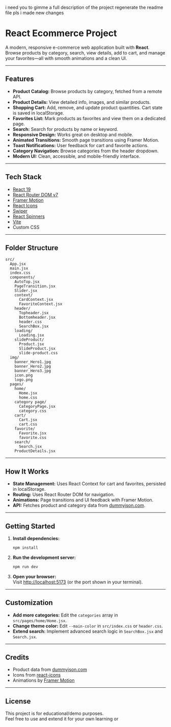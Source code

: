 i need you to gimme a full description of the project
regenerate the readme file pls i made new changes

# React Ecommerce Project

A modern, responsive e-commerce web application built with **React**.  
Browse products by category, search, view details, add to cart, and manage your favorites—all with smooth animations and a clean UI.

---

## Features

- **Product Catalog:** Browse products by category, fetched from a remote API.
- **Product Details:** View detailed info, images, and similar products.
- **Shopping Cart:** Add, remove, and update product quantities. Cart state is saved in localStorage.
- **Favorites List:** Mark products as favorites and view them on a dedicated page.
- **Search:** Search for products by name or keyword.
- **Responsive Design:** Works great on desktop and mobile.
- **Animated Transitions:** Smooth page transitions using Framer Motion.
- **Toast Notifications:** User feedback for cart and favorite actions.
- **Category Navigation:** Browse categories from the header dropdown.
- **Modern UI:** Clean, accessible, and mobile-friendly interface.

---

## Tech Stack

- [React 19](https://react.dev/)
- [React Router DOM v7](https://reactrouter.com/)
- [Framer Motion](https://www.framer.com/motion/)
- [React Icons](https://react-icons.github.io/react-icons/)
- [Swiper](https://swiperjs.com/react)
- [React Spinners](https://www.davidhu.io/react-spinners/)
- [Vite](https://vitejs.dev/)
- Custom CSS

---

## Folder Structure

```
src/
  App.jsx
  main.jsx
  index.css
  components/
    AutoTop.jsx
    PageTransition.jsx
    Slider.jsx
    context/
      CardContext.jsx
      FavoriteContext.jsx
    header/
      Topheader.jsx
      Bottomheader.jsx
      header.css
      SearchBox.jsx
    loading/
      Loading.jsx
    slideProduct/
      Product.jsx
      SlideProduct.jsx
      slide-product.css
  img/
    banner_Hero1.jpg
    banner_Hero2.jpg
    banner_Hero3.jpg
    icon.png
    logo.png
  pages/
    home/
      Home.jsx
      home.css
    category page/
      CategoryPage.jsx
      category.css
    cart/
      Cart.jsx
      cart.css
    favorite/
      Favorite.jsx
      favorite.css
    search/
      Search.jsx
    ProductDetails.jsx
```

---

## How It Works

- **State Management:** Uses React Context for cart and favorites, persisted in localStorage.
- **Routing:** Uses React Router DOM for navigation.
- **Animations:** Page transitions and UI feedback with Framer Motion.
- **API:** Fetches product and category data from [dummyjson.com](https://dummyjson.com/).

---

## Getting Started

1. **Install dependencies:**
    ```bash
    npm install
    ```

2. **Run the development server:**
    ```bash
    npm run dev
    ```

3. **Open your browser:**  
   Visit [http://localhost:5173](http://localhost:5173) (or the port shown in your terminal).

---

## Customization

- **Add more categories:** Edit the `categories` array in `src/pages/home/Home.jsx`.
- **Change theme color:** Edit `--main-color` in `src/index.css` or `header.css`.
- **Extend search:** Implement advanced search logic in `SearchBox.jsx` and `Search.jsx`.

---

## Credits

- Product data from [dummyjson.com](https://dummyjson.com/)
- Icons from [react-icons](https://react-icons.github.io/react-icons/)
- Animations by [Framer Motion](https://www.framer.com/motion/)

---

## License

This project is for educational/demo purposes.  
Feel free to use and extend it for your own learning or
